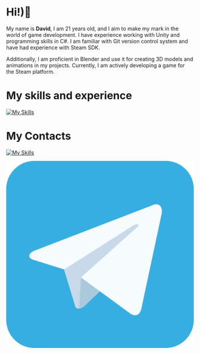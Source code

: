 # Hi!)👋
My name is **David**, I am 21 years old, and I aim to make my mark in the world of game development. I have experience working with Unity and programming skills in C#. I am familiar with Git version control system and have had experience with Steam SDK.

Additionally, I am proficient in Blender and use it for creating 3D models and animations in my projects. Currently, I am actively developing a game for the Steam platform.


# My skills and experience

[![My Skills](https://skillicons.dev/icons?i=cs,py,unity,blender,git,rider,pycharm,vscode,ps,kali)](https://skillicons.dev)

# My Contacts  
[![My Skills](https://skillicons.dev/icons?i=cs,git,unity,blender)](https://skillicons.dev)

<p align="left">
    <a href =""><img src="telegram.svg"></a>
</p>
